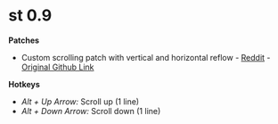 # st 0.9
**Patches**
* Custom scrolling patch with vertical and horizontal reflow - [Reddit](https://www.reddit.com/r/unixporn/comments/qtzdnw/st_patch_for_vertical_and_horizontal_reflow_with/) - [Original Github Link](https://github.com/BeyondMagic/flarity/blob/master/.patches/columns-rows-reflow-st-unpatched-new.patch)

**Hotkeys**
* *Alt + Up Arrow:* Scroll up (1 line)
* *Alt + Down Arrow:* Scroll down (1 line)
